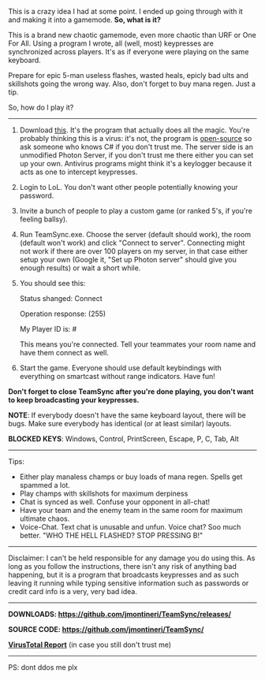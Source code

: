 This is a crazy idea I had at some point. I ended up going through with it and making it into a gamemode. **So, what is it?**

This is a brand new chaotic gamemode, even more chaotic than URF or One For All. Using a program I wrote, all (well, most) keypresses are synchronized across players. It's as if everyone were playing on the same keyboard.

Prepare for epic 5-man useless flashes, wasted heals, epicly bad ults and skillshots going the wrong way. Also, don't forget to buy mana regen. Just a tip.

So, how do I play it?

___

1. Download [this](https://github.com/jmontineri/TeamSync/releases/). It's the program that actually does all the magic. You're probably thinking this is a virus: it's not, the program is [open-source](https://github.com/jmontineri/TeamSync) so ask someone who knows C# if you don't trust me. The server side is an unmodified Photon Server, if you don't trust me there either you can set up your own. Antivirus programs might think it's a keylogger because it acts as one to intercept keypresses.

2. Login to LoL. You don't want other people potentially knowing your password.

3. Invite a bunch of people to play a custom game (or ranked 5's, if you're feeling ballsy).

4. Run TeamSync.exe. Choose the server (default should work), the room (default won't work) and click "Connect to server". Connecting might not work if there are over 100 players on my server, in that case either setup your own (Google it, "Set up Photon server" should give you enough results) or wait a short while.

5. You should see this:

      Status shanged: Connect

      Operation response: (255)

      My Player ID is: #

      This means you're connected. Tell your teammates your room name and have them connect as well.

6. Start the game. Everyone should use default keybindings with everything on smartcast without range indicators. Have fun!

__Don't forget to close TeamSync after you're done playing, you don't want to keep broadcasting your keypresses.__

**NOTE**: If everybody doesn't have the same keyboard layout, there will be bugs. Make sure everybody has identical (or at least similar) layouts.

**BLOCKED KEYS**: Windows, Control, PrintScreen, Escape, P, C, Tab, Alt
___

Tips: 

- Either play manaless champs or buy loads of mana regen. Spells get spammed a lot.
- Play champs with skillshots for maximum derpiness
- Chat is synced as well. Confuse your opponent in all-chat!
- Have your team and the enemy team in the same room for maximum ultimate chaos.
- Voice-Chat. Text chat is unusable and unfun. Voice chat? Soo much better. "WHO THE HELL FLASHED? STOP PRESSING B!"

___

Disclaimer: I can't be held responsible for any damage you do using this. As long as you follow the instructions, there isn't any risk of anything bad happening, but it is a program that broadcasts keypresses and as such leaving it running while typing sensitive information such as passwords or credit card info is a very, very bad idea.

___

**DOWNLOADS: https://github.com/jmontineri/TeamSync/releases/**

**SOURCE CODE: https://github.com/jmontineri/TeamSync/**

**[VirusTotal Report](https://www.virustotal.com/de/file/63575140246ea9b2baadfb264246f1e91bbcee07a65cd0a4da05cb0c9d9da224/analysis/1416677648/)** (in case you still don't trust me) 

___

PS: dont ddos me plx
